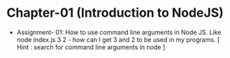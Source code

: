 # Chapter-01 (Introduction to NodeJS)

- Assignment- 01: How to use command line arguments in Node JS. Like node index.js 3 2 - how can I get 3 and 2 to be used in my programs. [ Hint : search for command line arguments in node ]
